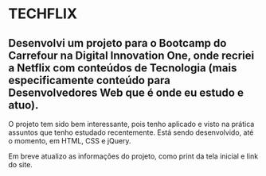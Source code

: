 # TECHFLIX

## Desenvolvi um projeto para o Bootcamp do Carrefour na Digital Innovation One, onde recriei a Netflix com conteúdos de Tecnologia (mais especificamente conteúdo para Desenvolvedores Web que é onde eu estudo e atuo).

O projeto tem sido bem interessante, pois tenho aplicado e visto na prática assuntos que tenho estudado recentemente.
Está sendo desenvolvido, até o momento, em HTML, CSS e jQuery.

Em breve atualizo as informações do projeto, como print da tela inicial e link do site.
